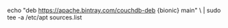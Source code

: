 echo "deb https://apache.bintray.com/couchdb-deb {bionic} main" \ | sudo tee -a /etc/apt sources.list